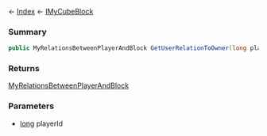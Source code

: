 ← [Index](Api-Index) ← [IMyCubeBlock](VRage.Game.ModAPI.Ingame.IMyCubeBlock)

### Summary

```csharp
public MyRelationsBetweenPlayerAndBlock GetUserRelationToOwner(long playerId)
```

### Returns

[MyRelationsBetweenPlayerAndBlock](VRage.Game.MyRelationsBetweenPlayerAndBlock)

### Parameters

* [long](System.Int64) playerId

